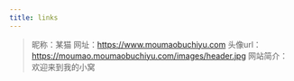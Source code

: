 ```yaml
---
title: links
---
```


>昵称：某猫
网址：https://www.moumaobuchiyu.com
头像url：https://moumao.moumaobuchiyu.com/images/header.jpg
网站简介：欢迎来到我的小窝